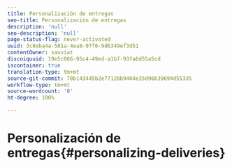 ```yaml
---
title: Personalización de entregas
seo-title: Personalización de entregas
description: 'null'
seo-description: 'null'
page-status-flag: never-activated
uuid: 3c8eba4a-581a-4ea8-97f6-9d6349ef3d51
contentOwner: sauviat
discoiquuid: 19e5c066-95c4-49ed-a1b7-93fa6d55a5cd
iscontainer: true
translation-type: tm+mt
source-git-commit: 70b143445b2e77128b9404e35d96b39694d55335
workflow-type: tm+mt
source-wordcount: '8'
ht-degree: 100%

---
```



# Personalización de entregas{#personalizing-deliveries}


